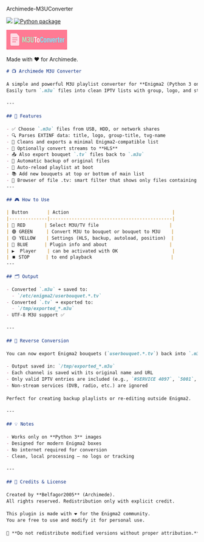 Archimede-M3UConverter 
 

![](https://komarev.com/ghpvc/?username=Belfagor2005) [![Python package](https://github.com/Belfagor2005/Archimede-M3UConverter/actions/workflows/pylint.yml/badge.svg)](https://github.com/Belfagor2005/Archimede-M3UConverter/actions/workflows/pylint.yml)

<img src="https://github.com/Belfagor2005/Archimede-M3UConverter/blob/main/usr/lib/enigma2/python/Plugins/Extensions/M3UConverter/plugin.png">


Made with ❤️ for Archimede.


```markdown
# 📺 Archimede M3U Converter

A simple and powerful M3U playlist converter for **Enigma2 (Python 3 only)**.  
Easily turn `.m3u` files into clean IPTV lists with group, logo, and stream info — and export Enigma2 bouquets back to `.m3u`!

---

## 🚀 Features

- ✅ Choose `.m3u` files from USB, HDD, or network shares
- 🔍 Parses EXTINF data: title, logo, group-title, tvg-name
- 🧹 Cleans and exports a minimal Enigma2-compatible list
- 🔁 Optionally convert streams to **HLS**
- 📤 Also export bouquet `.tv` files back to `.m3u`
- 💾 Automatic backup of original files
- 🧠 Auto-reload playlist at boot
- 📚 Add new bouquets at top or bottom of main list
- 🎯 Browser of file .tv: smart filter that shows only files containing http streams (great for avoiding empty or useless files).​​
---

## 🎮 How to Use

| Button       | Action                                      |
|--------------|---------------------------------------------|
| 🔴 RED       | Select M3U/TV file                          |
| 🟢 GREEN     | Convert M3U to bouquet or bouquet to M3U    |
| 🟡 YELLOW    | Settings (HLS, backup, autoload, position)  |
| 🔵 BLUE      | Plugin info and about                       |
| ▶️  Player    | can be activated with OK​​                    |
| ⏹️ STOP      | to end playback                             |
---

## 🗂️ Output

- Converted `.m3u` ➜ saved to:
  - `/etc/enigma2/userbouquet.*.tv`
- Converted `.tv` ➜ exported to:
  - `/tmp/exported_*.m3u`
- UTF-8 M3U support ✅

---

## 🔄 Reverse Conversion

You can now export Enigma2 bouquets (`userbouquet.*.tv`) back into `.m3u` format:

- Output saved in: `/tmp/exported_*.m3u`
- Each channel is saved with its original name and URL
- Only valid IPTV entries are included (e.g., `#SERVICE 4097`, `5001`, etc.)
- Non-stream services (DVB, radio, etc.) are ignored

Perfect for creating backup playlists or re-editing outside Enigma2.

---

## 💡 Notes

- Works only on **Python 3** images
- Designed for modern Enigma2 boxes
- No internet required for conversion
- Clean, local processing — no logs or tracking

---

## 📄 Credits & License

Created by **Belfagor2005** (Archimede).  
All rights reserved. Redistribution only with explicit credit.

This plugin is made with ❤️ for the Enigma2 community.  
You are free to use and modify it for personal use.

🚫 **Do not redistribute modified versions without proper attribution.**

```
